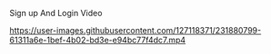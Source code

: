 Sign up And Login Video


https://user-images.githubusercontent.com/127118371/231880799-61311a6e-1bef-4b02-bd3e-e94bc77f4dc7.mp4

